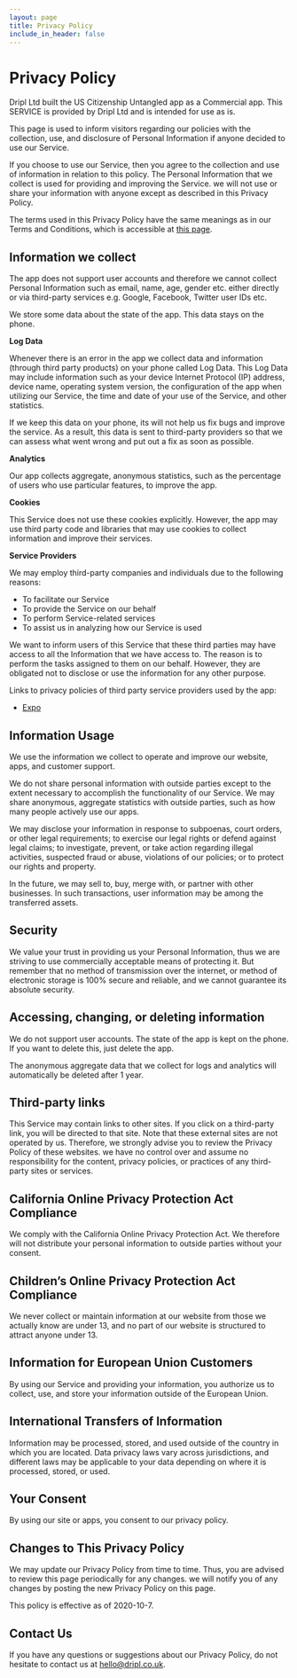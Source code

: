 ```yaml
---
layout: page
title: Privacy Policy
include_in_header: false
---
```


Privacy Policy
==============

Dripl Ltd built the US Citizenship Untangled app as a Commercial app. This SERVICE is provided by Dripl Ltd and is intended for use as is.

This page is used to inform visitors regarding our policies with the collection, use, and disclosure of Personal Information if anyone decided to use our Service.

If you choose to use our Service, then you agree to the collection and use of information in relation to this policy. The Personal Information that we collect is used for providing and improving the Service. we will not use or share your information with anyone except as described in this Privacy Policy.

The terms used in this Privacy Policy have the same meanings as in our Terms and Conditions, which is accessible at [this page](/termsandconditions/).


Information we collect
----------------------

The app does not support user accounts and therefore we cannot collect Personal Information such as email, name, age, gender etc. either directly or via third-party services e.g. Google, Facebook, Twitter user IDs etc.

We store some data about the state of the app. This data stays on the phone.


**Log Data**

Whenever there is an error in the app we collect data and information (through third party products) on your phone called Log Data. This Log Data may include information such as your device Internet Protocol (IP) address, device name, operating system version, the configuration of the app when utilizing our Service, the time and date of your use of the Service, and other statistics.

If we keep this data on your phone, its will not help us fix bugs and improve the service. As a result, this data is sent to third-party providers so that we can assess what went wrong and put out a fix as soon as possible.


**Analytics**

Our app collects aggregate, anonymous statistics, such as the percentage of users who use particular features, to improve the app.


**Cookies**

This Service does not use these cookies explicitly. However, the app may use third party code and libraries that may use cookies to collect information and improve their services.


**Service Providers**

We may employ third-party companies and individuals due to the following reasons:

*   To facilitate our Service
*   To provide the Service on our behalf
*   To perform Service-related services
*   To assist us in analyzing how our Service is used

We want to inform users of this Service that these third parties may have access to all the Information that we have access to. The reason is to perform the tasks assigned to them on our behalf. However, they are obligated not to disclose or use the information for any other purpose.

Links to privacy policies of third party service providers used by the app:

*   [Expo](https://expo.io/privacy)


Information Usage
-----------------

We use the information we collect to operate and improve our website, apps, and customer support.

We do not share personal information with outside parties except to the extent necessary to accomplish the functionality of our Service. We may share anonymous, aggregate statistics with outside parties, such as how many people actively use our apps.

We may disclose your information in response to subpoenas, court orders, or other legal requirements; to exercise our legal rights or defend against legal claims; to investigate, prevent, or take action regarding illegal activities, suspected fraud or abuse, violations of our policies; or to protect our rights and property.

In the future, we may sell to, buy, merge with, or partner with other businesses. In such transactions, user information may be among the transferred assets.


Security
--------

We value your trust in providing us your Personal Information, thus we are striving to use commercially acceptable means of protecting it. But remember that no method of transmission over the internet, or method of electronic storage is 100% secure and reliable, and we cannot guarantee its absolute security.


Accessing, changing, or deleting information
--------------------------------------------

We do not support user accounts. The state of the app is kept on the phone. If you want to delete this, just delete the app.

The anonymous aggregate data that we collect for logs and analytics will automatically be deleted after 1 year.


Third-party links
-----------------

This Service may contain links to other sites. If you click on a third-party link, you will be directed to that site. Note that these external sites are not operated by us. Therefore, we strongly advise you to review the Privacy Policy of these websites. we have no control over and assume no responsibility for the content, privacy policies, or practices of any third-party sites or services.


California Online Privacy Protection Act Compliance
---------------------------------------------------

We comply with the California Online Privacy Protection Act. We therefore will not distribute your personal information to outside parties without your consent.


Children’s Online Privacy Protection Act Compliance
---------------------------------------------------

We never collect or maintain information at our website from those we actually know are under 13, and no part of our website is structured to attract anyone under 13.


Information for European Union Customers
----------------------------------------

By using our Service and providing your information, you authorize us to collect, use, and store your information outside of the European Union.


International Transfers of Information
--------------------------------------

Information may be processed, stored, and used outside of the country in which you are located. Data privacy laws vary across jurisdictions, and different laws may be applicable to your data depending on where it is processed, stored, or used.


Your Consent
------------

By using our site or apps, you consent to our privacy policy.


Changes to This Privacy Policy
------------------------------

We may update our Privacy Policy from time to time. Thus, you are advised to review this page periodically for any changes. we will notify you of any changes by posting the new Privacy Policy on this page.

This policy is effective as of 2020-10-7.


Contact Us
----------

If you have any questions or suggestions about our Privacy Policy, do not hesitate to contact us at hello@dripl.co.uk.
